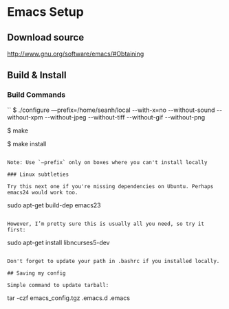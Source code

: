 # Emacs Setup

## Download source

http://www.gnu.org/software/emacs/#Obtaining

## Build & Install

### Build Commands

``
$ ./configure —prefix=/home/seanh/local --with-x=no --without-sound --without-xpm --without-jpeg --without-tiff --without-gif --without-png

$ make

$ make install
```

Note: Use `—prefix` only on boxes where you can't install locally

### Linux subtleties

Try this next one if you're missing dependencies on Ubuntu. Perhaps emacs24 would work too.

```
sudo apt-get build-dep emacs23
```

However, I’m pretty sure this is usually all you need, so try it first:

```
sudo apt-get install libncurses5-dev
```

Don't forget to update your path in .bashrc if you installed locally.

## Saving my config

Simple command to update tarball:

```
tar -czf emacs_config.tgz .emacs.d .emacs
```
